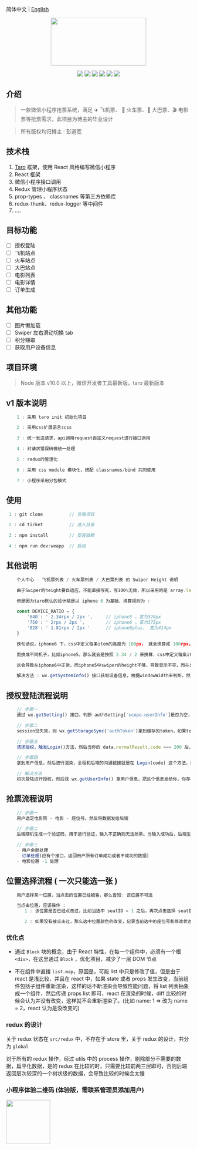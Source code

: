 简体中文 | [English](./README.en.md)

<div align='center'>

  <img src='https://github.com/PDKSophia/erek-ticket/raw/master/images/logo.png' width=260 height=130 />

![](https://img.shields.io/badge/taro-1.2.13-blue.svg)
![](https://img.shields.io/badge/license-MIT-orange.svg)
![](https://img.shields.io/badge/react-16.4.1-yellow.svg)
![](https://img.shields.io/badge/react--redux-5.0.7-green.svg)
![](https://img.shields.io/badge/redux--logger-3.0.6-red.svg)
![](https://img.shields.io/badge/redux--thunk-2.3.0-yellow.svg)

</div>

## 介绍

> 一款微信小程序抢票系统，满足 ✈️ 飞机票、 🚄 火车票、🚌 大巴票、🎬 电影票等抢票需求，此项目为博主的毕业设计

> 所有版权均归博主 : 彭道宽

## 技术栈

1. [Taro](https://nervjs.github.io/taro/) 框架，使用 React 风格编写微信小程序
2. React 框架
3. 微信小程序接口调用
4. Redux 管理小程序状态
5. prop-types 、 classnames 等第三方依赖库
6. redux-thunk、redux-logger 等中间件
7. ....

## 目标功能

- [ ] 授权登陆
- [ ] 飞机站点
- [ ] 火车站点
- [ ] 大巴站点
- [ ] 电影列表
- [ ] 电影详情
- [ ] 订单生成

## 其他功能

- [ ] 图片懒加载
- [ ] Swiper 左右滑动切换 tab
- [ ] 积分赚取
- [ ] 获取用户设备信息

## 项目环境

> Node 版本 v10.0 以上，微信开发者工具最新版，taro 最新版本

## v1 版本说明

```javascript
    1 : 采用 taro init 初始化项目

    2 : 采用css扩展语言scss

    3 : 统一发送请求，api调用request自定义request进行接口调用

    4 : 对请求错误码做统一处理

    5 : redux的管理化

    6 : 采用 css module 模块化，搭配 classnames/bind 共同使用

    7 : 小程序采用分包模式

```

## 使用

```javascript
 1 : git clone          // 克隆项目

 2 : cd ticket          // 进入目录

 3 : npm install        // 安装依赖

 4 : npm run dev:weapp  // 启动
```

## 其他说明

```javascript
    个人中心 - 飞机票列表 / 火车票列表 / 大巴票列表 的 Swiper Height 说明

    由于Swiper的height要自适应，不能直接写死，写100%无效，所以采用的是 array.length * 每条的尺寸高度

    但是因为taro默认的设计稿是以 iphone 6 为基础，换算规则为 :

    const DEVICE_RATIO = {
        '640': ' 2.34rpx / 2px ',     // iphone5 ，宽为320px
        '750': ' 2rpx / 2px ',        // iphone6 ，宽为375px
        '828': ' 1.81rpx / 2px '      // iphone6plus， 宽为414px
    }

    换句话说，iphone6 下，css中定义每条item的高度为 100px， 就会换算成 100rpx，即真渲染的时候是50px

    而换成不同机子，比如iphone5，那么就会是按照 2.34 / 2 来换算，css中定义每条item的高度为 100px， 就会换算成 117rpx，真渲染时候是58.5px

    这会导致在iphone6中正常，而iphone5中swiper的height不够，导致显示不完，而在iphone6 plus中height太大，留出一片空白

    解决方法 : wx.getSystemInfo() 接口获取设备信息，根据windowWidth来判断，然后设计稿换算，从而解决问题

```

## 授权登陆流程说明

```javascript
    // 步骤一
    通过 wx.getSetting() 接口，判断 authSetting['scope.userInfo']是否为空，是则显示modal弹窗引导用户登陆，否则进行 wx.checkSession() 接口，判断session是否失效，如果失效，重新发起登录Login请求

    // 步骤二
    session没失效，则 wx.getStorageSync('authToken')拿到缓存的token，如果token存在，就不请求，不存在则请求Login

    // 步骤三
    请求授权，触发Login()方法，然后当你的 data.normalResult.code === 200 后，调用wx.setStorageSync(data.loginCode)缓存，接着通过 wx.getUserInfo() 拿用户信息

    // 步骤四
    拿到用户信息，然后进行渲染，全程和后端的沟通链接就是在 Login(code) 这个方法，而在我如果session没过期的情况，并且 wx.getStorageSync('authToken') 能拿到缓存的token情况下，我直接  wx.getUserInfo() 拿用户信息了，即授权登陆这边不关服务器的事情，所以这时候是没有money的。

    // 解决方法
    初次登陆进行授权，然后我 wx.getUserInfo() 拿用户信息，把这个信息发给你，你存在用户表中，然后如果我session没过期的情况，并且 wx.getStorageSync('authToken') 能拿到缓存的token情况下，我不通过 wx.getUserInfo() 拿用户信息，而是请求后端，拿用户数据，这时候就用 money 了

```

## 抢票流程说明

```javascript
    // 步骤一
    用户选定电影院 - 电影 - 座位号。然后将数据发给后端

    // 步骤二
    后端随机生成一个验证码，用于进行验证，输入不正确则无法抢票。当输入成功后，后端生成一个二维码图片，并将 电影院 - 电影(id和这个电影的价格) - 座位号 - 价格 - 时间 - 取票码(随机生成一串8位数的数据) 放入二维码中。

    // 步骤三
    - 用户余额处理
    - 订单处理(应有个接口，返回用户所有订单成功或者不成功的数据)
    - 电影位置 -1 处理

```

## 位置选择流程 ( 一次只能选一张 )

```javascript
    用户选择某一位置，当点击的位置已经被售，那么告知: 该位置不可选

    当点击位置，应该操作 :
       1 : 该位置是否已经点击过，比如当选中 seatID = 1 之后，再次点击选择 seatID = 1，这时候应为取消选中该位置，无需记录当前选中的座位号和修改状态

       2 : 如果没有被点击过，那么选中位置颜色的改变，记录当前选中的座位号和修改状态

```

### 优化点

- 通过 `Block` 块的概念，由于 React 特性，在每一个组件中，必须有一个根`<div>`，在这里通过 `Block` ，优化项目，减少了一层 DOM 节点

- 不在组件中直接 `list.map`，原因是，可能 list 中只是修改了值，但是由于 react 是浅比较，并且在 react 中，如果 state 或者 props 发生改变，当前组件包括子组件重新渲染，这样的话不断渲染会导致性能问题，将 list 列表抽象成一个组件，然后传递 props list 即可，react 在渲染的时候，diff 比较的时候会认为并没有改变，这样就不会重新渲染了。(比如 name: 1 => 改为 name = 2，react 认为是没改变的)

### redux 的设计

关于 redux 状态在 `src/redux` 中，不存在于 store 里，关于 redux 的设计，共分为 `global`

对于所有的 redux 操作，经过 utils 中的 process 操作，剔除部分不需要的数据，扁平化数据，是的 redux 在比较的时，只需要比较前两三层即可，否则后端返回层次较深的一个树状级的数据，会导致比较的时候会太慢

### 小程序体验二维码 (体验版，需联系管理员添加用户)

<img src="https://github.com/PDKSophia/erek-ticket/raw/master/images/ticket.jpg" width=120 height=120>
